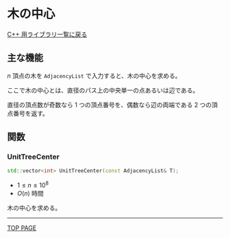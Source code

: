 # 木の中心

[C++ 用ライブラリ一覧に戻る](../index.md)

## 主な機能

$n$ 頂点の木を `AdjacencyList` で入力すると、木の中心を求める。

ここで木の中心とは、直径のパス上の中央単一の点あるいは辺である。

直径の頂点数が奇数なら $1$ つの頂点番号を、偶数なら辺の両端である $2$ つの頂点番号を返す。

## 関数

### UnitTreeCenter

```c++
std::vector<int> UnitTreeCenter(const AdjacencyList& T);
```

- $1 \leq n \leq 10^8$
- $O(n)$ 時間

木の中心を求める。

---

[TOP PAGE](https://nachiavivias.github.io/cp-library/)


<script type="text/x-mathjax-config">MathJax.Hub.Config({tex2jax:{inlineMath:[['\$','\$']],processEscapes:true},CommonHTML: {matchFontHeight:false}});</script>
<script type="text/javascript" async src="https://cdnjs.cloudflare.com/ajax/libs/mathjax/2.7.1/MathJax.js?config=TeX-MML-AM_CHTML"></script>
